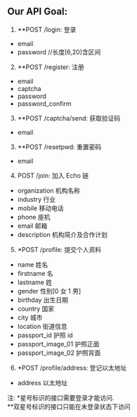 ## Our API Goal:

1.  \*\*POST /login: 登录

* email
* password //长度[6,20]含区间

2.  \*\*POST /register: 注册

* email
* captcha
* password
* password_confirm

3.  \*\*POST /captcha/send: 获取验证码

* email

3.  \*\*POST /resetpwd: 重置密码

* email

4.  POST /join: 加入 Echo 链

* organization 机构名称
* industry 行业
* mobile 移动电话
* phone 座机
* email 邮箱
* description 机构简介及合作计划

5.  \*POST /profile: 提交个人资料

* name 姓名
* firstname 名
* lastname 姓
* gender 性别[0 女 1 男]
* birthday 出生日期
* country 国家
* city 城市
* location 街道信息
* passport_id 护照 id
* passport_image_01 护照正面
* passport_image_02 护照背面

6.  \*POST /profile/address: 登记以太地址

* address 以太地址

注: \*星号标识的接口需要登录才能访问.  
\*\*双星号标识的接口只能在未登录状态下访问
